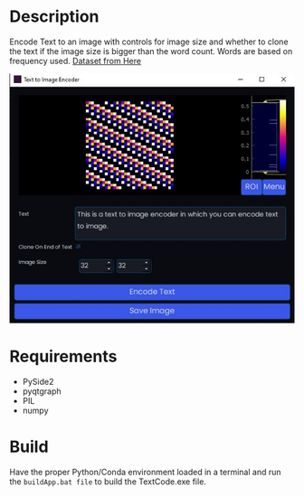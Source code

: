 # Description
Encode Text to an image with controls for image size and whether to clone the text if the image size is bigger than the word count. Words are based on frequency used. [Dataset from Here](https://github.com/dwyl/english-words)

![textToImageEncoder.jpg](textToImageEncoder.jpg)

# Requirements
- PySide2
- pyqtgraph
- PIL
- numpy

# Build
Have the proper Python/Conda environment loaded in a terminal and run the ```buildApp.bat file``` to build the TextCode.exe file.

